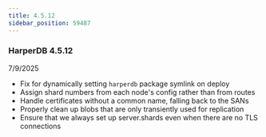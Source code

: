 ```yaml
---
title: 4.5.12
sidebar_position: 59487
---
```


### HarperDB 4.5.12
7/9/2025

- Fix for dynamically setting `harperdb` package symlink on deploy
- Assign shard numbers from each node's config rather than from routes
- Handle certificates without a common name, falling back to the SANs
- Properly clean up blobs that are only transiently used for replication 
- Ensure that we always set up server.shards even when there are no TLS connections
